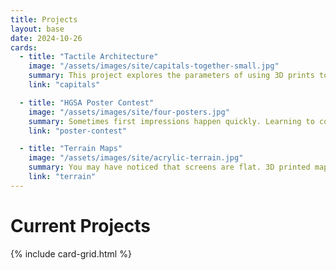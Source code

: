 ```yaml
---
title: Projects
layout: base
date: 2024-10-26
cards:
  - title: "Tactile Architecture"
    image: "/assets/images/site/capitals-together-small.jpg"
    summary: This project explores the parameters of using 3D prints to deepen understanding of the transition from Romanseque to Gothic architectural styles.
    link: "capitals"

  - title: "HGSA Poster Contest"
    image: "/assets/images/site/four-posters.jpg"
    summary: Sometimes first impressions happen quickly. Learning to conceptualize, design, refine, and explain a large format poster encourages a number of crucial communication skills.
    link: "poster-contest"

  - title: "Terrain Maps"
    image: "/assets/images/site/acrylic-terrain.jpg"
    summary: You may have noticed that screens are flat. 3D printed maps that illustrate topography, political expansion, and cultural influence help contextualize space and geography.
    link: "terrain"
---
```


# Current Projects

{% include card-grid.html %}
